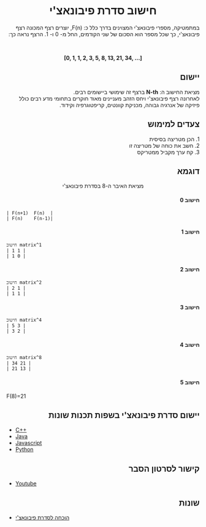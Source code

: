 <h1 style="text-align:center;"> חישוב סדרת פיבונאצ'י</h1>

<div style="text-align:right; direction:rtl;">
 
 במתמטיקה, מספרי פיבונאצ'י המצוינים בדרך כלל כ:
 F(n), יוצרים רצף המכונה רצף פיבונאצ'י, כך שכל מספר הוא הסכום של שני הקודמים, החל מ- 0 ו- 1. הרצף נראה כך:
 
 <br>
 
</div>

<p style="text-align:center"><b>[0, 1, 1, 2, 3, 5, 8, 13, 21, 34, ...]</b></p>

<h2 style="text-align:right;"> יישום</h2>

<p style="text-align:right;direction:rtl;">
מציאת החישוב ה: <b>N-th</b> ברצף זה שימושי ביישומים רבים.<br>
לאחרונה רצף פיבונאצ'י ויחס הזהב מעניינים מאוד חוקרים בתחומי מדע רבים כולל פיזיקה של אנרגיה גבוהה, מכניקת קוונטים, קריפטוגרפיה וקידוד.
</p>

<h2 style="text-align:right;"> צעדים למימוש</h2>

<p style="text-align:right;direction:rtl;">
1. הכן מטריצה בסיסית <br>
2. חשב את כוחה של מטריצה זו<br>
3. קח ערך מקביל ממטריקס
</p>

<div style="text-align:center">

<h2 style="text-align:right;"> דוגמא</h2>

מציאת האיבר ה-8 בסדרת פיבונאצ'י

</div>

<h4 style="text-align:right;"> חישוב 0</h4>

```
| F(n+1)  F(n)  |
| F(n)    F(n-1)|
```

<h4 style="text-align:right;"> חישוב 1</h4>

```
חישוב matrix^1
| 1 1 |
| 1 0 |
```

<h4 style="text-align:right;"> חישוב 2</h4>

```
חישוב matrix^2
| 2 1 |
| 1 1 |
```

<h4 style="text-align:right;"> חישוב 3</h4>

```
חישוב matrix^4
| 5 3 |
| 3 2 |
```

<h4 style="text-align:right;"> חישוב 4</h4>

```
חישוב matrix^8
| 34 21 |
| 21 13 |
```

<h4 style="text-align:right;"> חישוב 5</h4>

F(8)=21

<h2 style="text-align:right;"> יישום סדרת פיבונאצ'י בשפות תכנות שונות</h2>

- [C++](https://github.com/TheAlgorithms/C-Plus-Plus/blob/master/math/fibonacci.cpp)
- [Java](https://github.com/TheAlgorithms/Java/blob/master/Maths/FibonacciNumber.java)
- [Javascript](https://github.com/TheAlgorithms/Javascript/blob/80c2dc85d714f73783f133964d6acd9b5625ddd9/Maths/Fibonacci.js)
- [Python](https://github.com/TheAlgorithms/Python/blob/master/maths/fibonacci.py)

<h2 style="text-align:right;"> קישור לסרטון הסבר</h2>

- [Youtube](https://www.youtube.com/watch?v=EEb6JP3NXBI)

<h2 style="text-align:right;">שונות</h2>

- [הוכחה לסדרת פיבונאצ'י](https://brilliant.org/wiki/fast-fibonacci-transform/)
